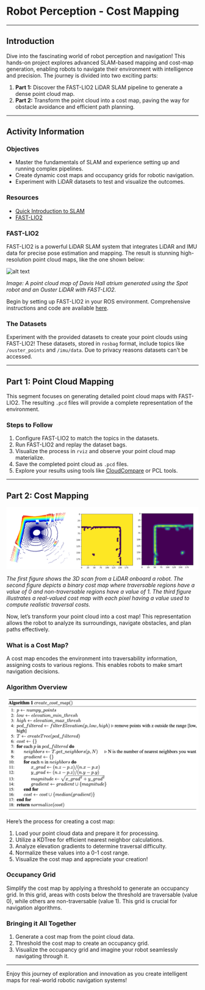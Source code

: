 # Robot Perception - Cost Mapping

---

## Introduction

Dive into the fascinating world of robot perception and navigation! This hands-on project explores advanced SLAM-based mapping and cost-map generation, enabling robots to navigate their environment with intelligence and precision. The journey is divided into two exciting parts:

1. **Part 1:** Discover the FAST-LIO2 LiDAR SLAM pipeline to generate a dense point cloud map.
2. **Part 2:** Transform the point cloud into a cost map, paving the way for obstacle avoidance and efficient path planning.

---

## Activity Information

### Objectives

* Master the fundamentals of SLAM and experience setting up and running complex pipelines.
* Create dynamic cost maps and occupancy grids for robotic navigation.
* Experiment with LiDAR datasets to test and visualize the outcomes.

### Resources

* [Quick Introduction to SLAM](https://ouster.com/insights/blog/introduction-to-slam-simultaneous-localization-and-mapping)
* [FAST-LIO2](https://arxiv.org/abs/2107.06829)

### FAST-LIO2

FAST-LIO2 is a powerful LiDAR SLAM system that integrates LiDAR and IMU data for precise pose estimation and mapping. The result is stunning high-resolution point cloud maps, like the one shown below:

![alt text](images/image.png)

*Image: A point cloud map of Davis Hall atrium generated using the Spot robot and an Ouster LiDAR with FAST-LIO2.*

Begin by setting up FAST-LIO2 in your ROS environment. Comprehensive instructions and code are available [here](https://github.com/hku-mars/FAST_LIO).

### The Datasets

Experiment with the provided datasets to create your point clouds using FAST-LIO2! These datasets, stored in `rosbag` format, include topics like `/ouster_points` and `/imu/data`. Due to privacy reasons datasets can't be accessed.

---

## Part 1: Point Cloud Mapping

This segment focuses on generating detailed point cloud maps with FAST-LIO2. The resulting `.pcd` files will provide a complete representation of the environment.

### Steps to Follow

1. Configure FAST-LIO2 to match the topics in the datasets.
2. Run FAST-LIO2 and replay the dataset bags.
3. Visualize the process in `rviz` and observe your point cloud map materialize.
4. Save the completed point cloud as `.pcd` files.
5. Explore your results using tools like [CloudCompare](https://www.danielgm.net/cc/) or PCL tools.

---

## Part 2: Cost Mapping

![alt text](images/image-1.png)

*The first figure shows the 3D scan from a LiDAR onboard a robot. The second figure depicts a binary cost map where traversable regions have a value of 0 and non-traversable regions have a value of 1. The third figure illustrates a real-valued cost map with each pixel having a value used to compute realistic traversal costs.*

Now, let’s transform your point cloud into a cost map! This representation allows the robot to analyze its surroundings, navigate obstacles, and plan paths effectively.

### What is a Cost Map?

A cost map encodes the environment into traversability information, assigning costs to various regions. This enables robots to make smart navigation decisions.

### Algorithm Overview
![Algorithm](images/algo.png)

Here’s the process for creating a cost map:

1. Load your point cloud data and prepare it for processing.
2. Utilize a KDTree for efficient nearest neighbor calculations.
3. Analyze elevation gradients to determine traversal difficulty.
4. Normalize these values into a 0-1 cost range.
5. Visualize the cost map and appreciate your creation!

### Occupancy Grid

Simplify the cost map by applying a threshold to generate an occupancy grid. In this grid, areas with costs below the threshold are traversable (value 0), while others are non-traversable (value 1). This grid is crucial for navigation algorithms.

### Bringing it All Together

1. Generate a cost map from the point cloud data.
2. Threshold the cost map to create an occupancy grid.
3. Visualize the occupancy grid and imagine your robot seamlessly navigating through it.

---

Enjoy this journey of exploration and innovation as you create intelligent maps for real-world robotic navigation systems!
